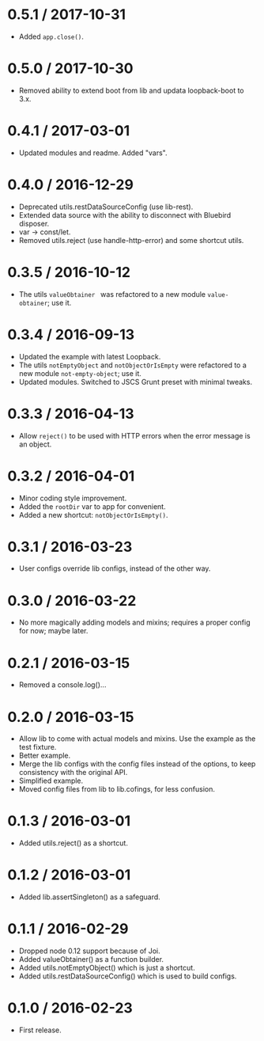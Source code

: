 
0.5.1 / 2017-10-31
==================

  * Added `app.close()`.

0.5.0 / 2017-10-30
==================

  * Removed ability to extend boot from lib and updata loopback-boot to 3.x.

0.4.1 / 2017-03-01
==================

  * Updated modules and readme. Added "vars".

0.4.0 / 2016-12-29
==================

  * Deprecated utils.restDataSourceConfig (use lib-rest).
  * Extended data source with the ability to disconnect with Bluebird disposer.
  * var -> const/let.
  * Removed utils.reject (use handle-http-error) and some shortcut utils.

0.3.5 / 2016-10-12
==================

  * The utils `valueObtainer ` was refactored to a new module `value-obtainer`; use it.

0.3.4 / 2016-09-13
==================

  * Updated the example with latest Loopback.
  * The utils `notEmptyObject` and `notObjectOrIsEmpty` were refactored to a new module `not-empty-object`; use it.
  * Updated modules. Switched to JSCS Grunt preset with minimal tweaks.

0.3.3 / 2016-04-13
==================

  * Allow `reject()` to be used with HTTP errors when the error message is an object.

0.3.2 / 2016-04-01
==================

  * Minor coding style improvement.
  * Added the `rootDir` var to app for convenient.
  * Added a new shortcut: `notObjectOrIsEmpty()`.

0.3.1 / 2016-03-23
==================

  * User configs override lib configs, instead of the other way.

0.3.0 / 2016-03-22
==================

  * No more magically adding models and mixins; requires a proper config for now; maybe later.

0.2.1 / 2016-03-15
==================

  * Removed a console.log()...

0.2.0 / 2016-03-15
==================

  * Allow lib to come with actual models and mixins. Use the example as the test fixture.
  * Better example.
  * Merge the lib configs with the config files instead of the options, to keep consistency with the original API.
  * Simplified example.
  * Moved config files from lib to lib.cofings, for less confusion.

0.1.3 / 2016-03-01
==================

  * Added utils.reject() as a shortcut.

0.1.2 / 2016-03-01
==================

  * Added lib.assertSingleton() as a safeguard.

0.1.1 / 2016-02-29
==================

  * Dropped node 0.12 support because of Joi.
  * Added valueObtainer() as a function builder.
  * Added utils.notEmptyObject() which is just a shortcut.
  * Added utils.restDataSourceConfig() which is used to build configs.

0.1.0 / 2016-02-23
==================

* First release.
